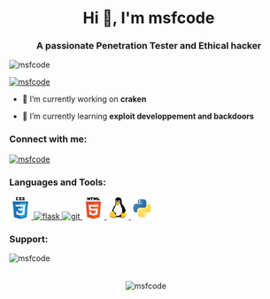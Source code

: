 <h1 align="center">Hi 👋, I'm msfcode</h1>
<h3 align="center">A passionate Penetration Tester and Ethical hacker</h3>

<p align="left"> <img src="https://komarev.com/ghpvc/?username=msfcode&label=Profile%20views&color=0e75b6&style=flat" alt="msfcode" /> </p>

<p align="left"> <a href="https://github.com/ryo-ma/github-profile-trophy"><img src="https://github-profile-trophy.vercel.app/?username=msfcode" alt="msfcode" /></a> </p>

- 🔭 I’m currently working on **craken**

- 🌱 I’m currently learning **exploit developpement and backdoors**

<h3 align="left">Connect with me:</h3>
<p align="left">
<a href="https://instagram.com/msfcode" target="blank"><img align="center" src="https://raw.githubusercontent.com/rahuldkjain/github-profile-readme-generator/master/src/images/icons/Social/instagram.svg" alt="msfcode" height="30" width="40" /></a>
</p>

<h3 align="left">Languages and Tools:</h3>
<p align="left"> <a href="https://www.w3schools.com/css/" target="_blank"> <img src="https://raw.githubusercontent.com/devicons/devicon/master/icons/css3/css3-original-wordmark.svg" alt="css3" width="40" height="40"/> </a> <a href="https://flask.palletsprojects.com/" target="_blank"> <img src="https://www.vectorlogo.zone/logos/pocoo_flask/pocoo_flask-icon.svg" alt="flask" width="40" height="40"/> </a> <a href="https://git-scm.com/" target="_blank"> <img src="https://www.vectorlogo.zone/logos/git-scm/git-scm-icon.svg" alt="git" width="40" height="40"/> </a> <a href="https://www.w3.org/html/" target="_blank"> <img src="https://raw.githubusercontent.com/devicons/devicon/master/icons/html5/html5-original-wordmark.svg" alt="html5" width="40" height="40"/> </a> <a href="https://www.linux.org/" target="_blank"> <img src="https://raw.githubusercontent.com/devicons/devicon/master/icons/linux/linux-original.svg" alt="linux" width="40" height="40"/> </a> <a href="https://www.python.org" target="_blank"> <img src="https://raw.githubusercontent.com/devicons/devicon/master/icons/python/python-original.svg" alt="python" width="40" height="40"/> </a> </p>

<h3 align="left">Support:</h3>
<p><a href="https://www.buymeacoffee.com/msfcode"> <img align="left" src="https://cdn.buymeacoffee.com/buttons/v2/default-yellow.png" height="50" width="210" alt="msfcode" /></a></p><br><br>

<p><img align="center" src="https://github-readme-stats.vercel.app/api/top-langs?username=msfcode&show_icons=true&locale=en&layout=compact" alt="msfcode" /></p>
